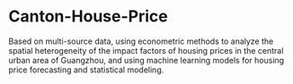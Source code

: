 # Canton-House-Price
 Based on multi-source data, using econometric methods to analyze the spatial heterogeneity of the impact factors of housing prices in the central urban area of Guangzhou, and using machine learning models for housing price forecasting and statistical modeling.
